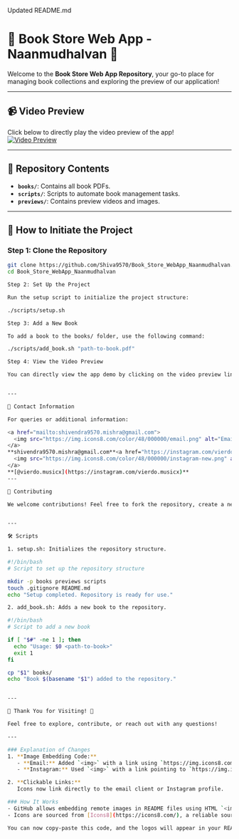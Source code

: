 
Updated README.md

# 🌟 **Book Store Web App - Naanmudhalvan** 🌟

Welcome to the **Book Store Web App Repository**, your go-to place for managing book collections and exploring the preview of our application!  

---

## 📹 **Video Preview**
Click below to directly play the video preview of the app!  
[![Video Preview](https://img.icons8.com/color/96/000000/play.png)](https://drive.google.com/file/d/1lVILTZxAW9KFQbsTs9qziVxPN7u5AyDU/view?usp=sharing)

---

## 📂 **Repository Contents**
- **`books/`**: Contains all book PDFs.
- **`scripts/`**: Scripts to automate book management tasks.
- **`previews/`**: Contains preview videos and images.

---

## 🚀 **How to Initiate the Project**

### Step 1: Clone the Repository
```bash
git clone https://github.com/Shiva9570/Book_Store_WebApp_Naanmudhalvan.git
cd Book_Store_WebApp_Naanmudhalvan

Step 2: Set Up the Project

Run the setup script to initialize the project structure:

./scripts/setup.sh

Step 3: Add a New Book

To add a book to the books/ folder, use the following command:

./scripts/add_book.sh "path-to-book.pdf"

Step 4: View the Video Preview

You can directly view the app demo by clicking on the video preview link.


---

📧 Contact Information

For queries or additional information:

<a href="mailto:shivendra9570.mishra@gmail.com">
  <img src="https://img.icons8.com/color/48/000000/email.png" alt="Email">
</a>  
**shivendra9570.mishra@gmail.com**<a href="https://instagram.com/vierdo.musicx" target="_blank">
  <img src="https://img.icons8.com/color/48/000000/instagram-new.png" alt="Instagram">
</a>  
**[@vierdo.musicx](https://instagram.com/vierdo.musicx)**
---

🤝 Contributing

We welcome contributions! Feel free to fork the repository, create a new branch, and submit a pull request.


---

🛠 Scripts

1. setup.sh: Initializes the repository structure.

#!/bin/bash
# Script to set up the repository structure

mkdir -p books previews scripts
touch .gitignore README.md
echo "Setup completed. Repository is ready for use."

2. add_book.sh: Adds a new book to the repository.

#!/bin/bash
# Script to add a new book

if [ "$#" -ne 1 ]; then
  echo "Usage: $0 <path-to-book>"
  exit 1
fi

cp "$1" books/
echo "Book $(basename "$1") added to the repository."


---

🌟 Thank You for Visiting! 🌟

Feel free to explore, contribute, or reach out with any questions!

---

### Explanation of Changes
1. **Image Embedding Code:**
   - **Email:** Added `<img>` with a link using `https://img.icons8.com/color/48/000000/email.png`.
   - **Instagram:** Used `<img>` with a link pointing to `https://img.icons8.com/color/48/000000/instagram-new.png`.

2. **Clickable Links:**  
   Icons now link directly to the email client or Instagram profile.

### How It Works
- GitHub allows embedding remote images in README files using HTML `<img>` tags.
- Icons are sourced from [Icons8](https://icons8.com/), a reliable source for free icons.

You can now copy-paste this code, and the logos will appear in your README file. Let me know if you need further assistance!

